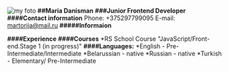 ![my foto](D//foto.jpg)
**##Maria Danisman**
**###Junior Frontend Developer**
**####Contact information**
Phone: +375297799095
E-mail: martorija@mail.ru
**#####Informaion**
 
**####Experience** 
**####Courses** 
*RS School Course "JavaScript/Front-end.Stage 1 (in progress)"
**####Languages:**
*English - Pre-Intermediate/Intermediate
*Belarussian - native
*Russian - native
*Turkish - Elementary/ Pre-Intermediate
